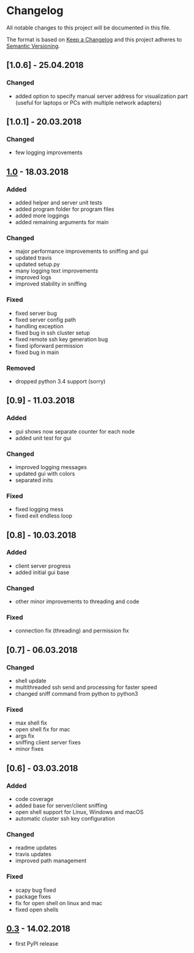 # Changelog

All notable changes to this project will be documented in this file.

The format is based on [Keep a Changelog](http://keepachangelog.com/en/1.0.0/)
and this project adheres to [Semantic Versioning](http://semver.org/spec/v2.0.0.html).

## [1.0.6] - 25.04.2018

### Changed

- added option to specify manual server address for visualization part (useful for laptops or PCs with multiple network adapters)

## [1.0.1] - 20.03.2018

### Changed

- few logging improvements

## [1.0] - 18.03.2018

### Added

- added helper and server unit tests
- added program folder for program files
- added more loggings
- added remaining arguments for main

### Changed

- major performance improvements to sniffing and gui
- updated travis
- updated setup.py
- many logging text improvements
- improved logs
- improved stability in sniffing

### Fixed

- fixed server bug
- fixed server config path
- handling exception
- fixed bug in ssh cluster setup
- fixed remote ssh key generation bug
- fixed ipforward permission
- fixed bug in main

### Removed

- dropped python 3.4 support (sorry)

## [0.9] - 11.03.2018

### Added

- gui shows now separate counter for each node
- added unit test for gui

### Changed

- improved logging messages
- updated gui with colors
- separated inits

### Fixed

- fixed logging mess
- fixed exit endless loop

## [0.8] - 10.03.2018

### Added

- client server progress
- added initial gui base

### Changed

- other minor improvements to threading and code

### Fixed

- connection fix (threading) and permission fix

## [0.7] - 06.03.2018

### Changed

- shell update
- multithreaded ssh send and processing for faster speed
- changed sniff command from python to python3

### Fixed

- max shell fix
- open shell fix for mac
- args fix
- sniffing client server fixes
- minor fixes

## [0.6] - 03.03.2018

### Added

- code coverage
- added base for server/client sniffing
- open shell support for Linux, Windows and macOS
- automatic cluster ssh key configuration

### Changed

- readme updates
- travis updates
- improved path management

### Fixed

- scapy bug fixed
- package fixes
- fix for open shell on linux and mac
- fixed open shells

## [0.3] - 14.02.2018

- first PyPI release

[1.0]: https://github.com/XHotSniperX/Netconflib/releases/tag/v1.0
[0.3]: https://github.com/XHotSniperX/Netconflib/releases/tag/0.3